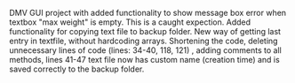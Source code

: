 DMV GUI project with added functionality to show message box error when textbox "max weight" is empty. This is a caught expection.
Added functionality for copying text file to backup folder. New way of getting last entry in textfile, without hardcoding arrays.
Shortening the code, deleting unnecessary lines of code (lines: 34-40, 118, 121) , adding comments to all methods, lines 41-47 text file now has custom name (creation time) and is saved correctly to the backup folder.

